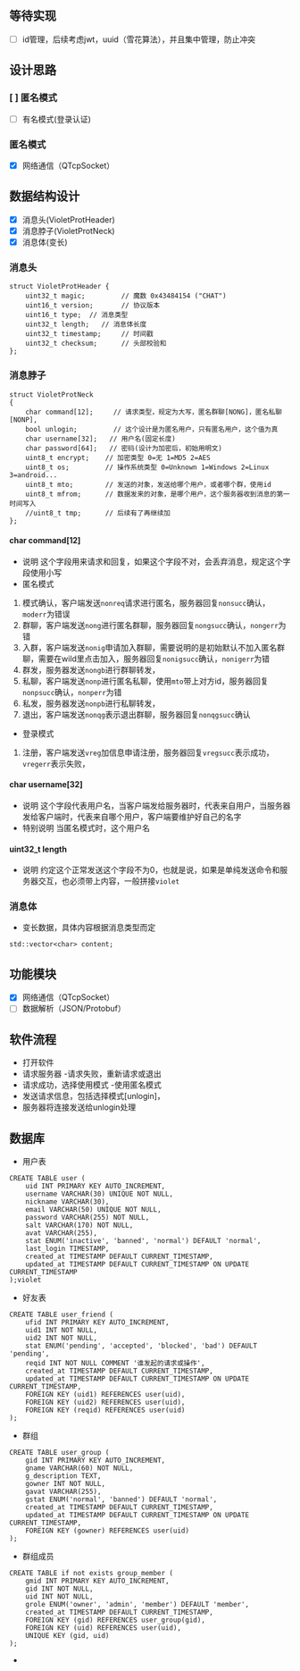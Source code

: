 ## 等待实现
- [ ] id管理，后续考虑jwt，uuid（雪花算法），并且集中管理，防止冲突
## 设计思路
### [ ] 匿名模式
- [ ] 有名模式(登录认证)
### 匿名模式
- [x] 网络通信（QTcpSocket）
## 数据结构设计
- [x] 消息头(VioletProtHeader)
- [X] 消息脖子(VioletProtNeck)
- [x] 消息体(变长)
### 消息头
```
struct VioletProtHeader {
    uint32_t magic;         // 魔数 0x43484154 ("CHAT")
    uint16_t version;       // 协议版本
    uint16_t type;  // 消息类型
    uint32_t length;   // 消息体长度
    uint32_t timestamp;     // 时间戳
    uint32_t checksum;      // 头部校验和
};
```
### 消息脖子
```
struct VioletProtNeck
{
    char command[12];     // 请求类型，规定为大写，匿名群聊[NONG]，匿名私聊[NONP],
    bool unlogin;         // 这个设计是为匿名用户，只有匿名用户，这个值为真
    char username[32];   // 用户名(固定长度)
    char password[64];   // 密码(设计为加密后，初始用明文)
    uint8_t encrypt;    // 加密类型 0=无 1=MD5 2=AES
    uint8_t os;         // 操作系统类型 0=Unknown 1=Windows 2=Linux 3=android...
    uint8_t mto;        // 发送的对象，发送给哪个用户，或者哪个群，使用id
    uint8_t mfrom;      // 数据发来的对象，是哪个用户，这个服务器收到消息的第一时间写入
    //uint8_t tmp;      // 后续有了再继续加
};
```
#### char command[12]
- 说明  这个字段用来请求和回复，如果这个字段不对，会丢弃消息，规定这个字段使用小写
- 匿名模式   
1. 模式确认，客户端发送`nonreq`请求进行匿名，服务器回复`nonsucc`确认，`moderr`为错误
2. 群聊，客户端发送`nong`进行匿名群聊，服务器回复`nongsucc`确认，`nongerr`为错
2. 入群，客户端发送`nonig`申请加入群聊，需要说明的是初始默认不加入匿名群聊，需要在wild里点击加入，服务器回复`nonigsucc`确认，`nonigerr`为错
3. 群发，服务器发送`nongb`进行群聊转发，
3. 私聊，客户端发送`nonp`进行匿名私聊，使用`mto`带上对方id，服务器回复`nonpsucc`确认，`nonperr`为错
1. 私发，服务器发送`nonpb`进行私聊转发，
5. 退出，客户端发送`nonqg`表示退出群聊，服务器回复`nonqgsucc`确认
- 登录模式
1. 注册，客户端发送`vreg`加信息申请注册，服务器回复`vregsucc`表示成功，`vregerr`表示失败，

#### char username[32]
- 说明
这个字段代表用户名，当客户端发给服务器时，代表来自用户，当服务器发给客户端时，代表来自哪个用户，客户端要维护好自己的名字
- 特别说明
当匿名模式时，这个用户名
#### uint32_t length
- 说明
约定这个正常发送这个字段不为0，也就是说，如果是单纯发送命令和服务器交互，也必须带上内容，一般拼接`violet`
### 消息体
- 变长数据，具体内容根据消息类型而定
```
std::vector<char> content;
```

## 功能模块
- [x] 网络通信（QTcpSocket）
- [ ] 数据解析（JSON/Protobuf）

## 软件流程
- 打开软件 
- 请求服务器 -请求失败，重新请求或退出
- 请求成功，选择使用模式 -使用匿名模式
- 发送请求信息，包括选择模式[unlogin]，
- 服务器将连接发送给unlogin处理


## 数据库
- 用户表
```
CREATE TABLE user (
    uid INT PRIMARY KEY AUTO_INCREMENT,
    username VARCHAR(30) UNIQUE NOT NULL,
    nickname VARCHAR(30),
    email VARCHAR(50) UNIQUE NOT NULL,
    password VARCHAR(255) NOT NULL,
    salt VARCHAR(170) NOT NULL,
    avat VARCHAR(255),
    stat ENUM('inactive', 'banned', 'normal') DEFAULT 'normal',
    last_login TIMESTAMP,
    created_at TIMESTAMP DEFAULT CURRENT_TIMESTAMP,
    updated_at TIMESTAMP DEFAULT CURRENT_TIMESTAMP ON UPDATE CURRENT_TIMESTAMP
);violet
```
- 好友表
```
CREATE TABLE user_friend (
    ufid INT PRIMARY KEY AUTO_INCREMENT,
    uid1 INT NOT NULL,
    uid2 INT NOT NULL,
    stat ENUM('pending', 'accepted', 'blocked', 'bad') DEFAULT 'pending',
    reqid INT NOT NULL COMMENT '谁发起的请求或操作',
    created_at TIMESTAMP DEFAULT CURRENT_TIMESTAMP,
    updated_at TIMESTAMP DEFAULT CURRENT_TIMESTAMP ON UPDATE CURRENT_TIMESTAMP,
    FOREIGN KEY (uid1) REFERENCES user(uid),
    FOREIGN KEY (uid2) REFERENCES user(uid),
    FOREIGN KEY (reqid) REFERENCES user(uid)
);
```
- 群组
```
CREATE TABLE user_group (
    gid INT PRIMARY KEY AUTO_INCREMENT,
    gname VARCHAR(60) NOT NULL,
    g_description TEXT,
    gowner INT NOT NULL,
    gavat VARCHAR(255),
    gstat ENUM('normal', 'banned') DEFAULT 'normal',
    created_at TIMESTAMP DEFAULT CURRENT_TIMESTAMP,
    updated_at TIMESTAMP DEFAULT CURRENT_TIMESTAMP ON UPDATE CURRENT_TIMESTAMP,
    FOREIGN KEY (gowner) REFERENCES user(uid)
);
```
- 群组成员
```
CREATE TABLE if not exists group_member (
    gmid INT PRIMARY KEY AUTO_INCREMENT,
    gid INT NOT NULL,
    uid INT NOT NULL,
    grole ENUM('owner', 'admin', 'member') DEFAULT 'member',
    created_at TIMESTAMP DEFAULT CURRENT_TIMESTAMP,
    FOREIGN KEY (gid) REFERENCES user_group(gid),
    FOREIGN KEY (uid) REFERENCES user(uid),
    UNIQUE KEY (gid, uid)
);
```
- 
